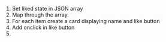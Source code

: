 1. Set liked state in JSON array
2. Map through the array.
3. For each item create a card displaying name and like button
4. Add onclick in like button
5. 